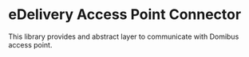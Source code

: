 # eDelivery Access Point Connector

This library provides and abstract layer to communicate with Domibus access point.